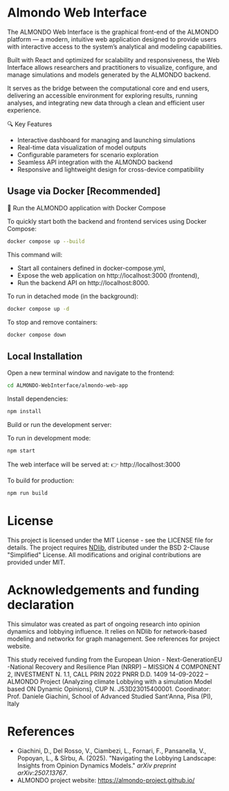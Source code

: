 # Almondo Web Interface

The ALMONDO Web Interface is the graphical front-end of the ALMONDO platform — a modern, intuitive web application designed to provide users with interactive access to the system’s analytical and modeling capabilities.

Built with React and optimized for scalability and responsiveness, the Web Interface allows researchers and practitioners to visualize, configure, and manage simulations and models generated by the ALMONDO backend.

It serves as the bridge between the computational core and end users, delivering an accessible environment for exploring results, running analyses, and integrating new data through a clean and efficient user experience.

🔍 Key Features

- Interactive dashboard for managing and launching simulations
- Real-time data visualization of model outputs
- Configurable parameters for scenario exploration
- Seamless API integration with the ALMONDO backend
- Responsive and lightweight design for cross-device compatibility

## Usage via Docker [Recommended]
🐳 Run the ALMONDO application with Docker Compose

To quickly start both the backend and frontend services using Docker Compose:
```bash
docker compose up --build
```

This command will:

- Start all containers defined in docker-compose.yml,
- Expose the web application on http://localhost:3000 (frontend),
- Run the backend API on http://localhost:8000.

To run in detached mode (in the background):
```bash
docker compose up -d
```

To stop and remove containers:
```bash
docker compose down
```
## Local Installation

Open a new terminal window and navigate to the frontend:
```bash
cd ALMONDO-WebInterface/almondo-web-app
```
Install dependencies:
```bash
npm install
```
Build or run the development server:

To run in development mode:
```bash
npm start
```
The web interface will be served at:
👉 http://localhost:3000

To build for production:
```bash
npm run build
```

# License
This project is licensed under the MIT License - see the LICENSE file for details.
The project requires [NDlib](https://github.com/GiulioRossetti/ndlib), distributed under the BSD 2-Clause "Simplified" License. All modifications and original contributions are provided under MIT.
 
# Acknowledgements and funding declaration
This simulator was created as part of ongoing research into opinion dynamics and lobbying influence. It relies on NDlib for network-based modeling and networkx for graph management. See references for project website.
 
This study received funding from the European Union - Next-GenerationEU -National Recovery and Resilience Plan (NRRP) – MISSION 4 COMPONENT 2, INVESTMENT N. 1.1, CALL PRIN 2022 PNRR D.D. 1409 14-09-2022 – ALMONDO Project (Analyzing climate Lobbying with a simulation Model based ON Dynamic Opinions), CUP N. J53D23015400001.
Coordinator: Prof. Daniele Giachini, School of Advanced Studied  Sant'Anna, Pisa (PI), Italy
 
# References
- Giachini, D., Del Rosso, V., Ciambezi, L., Fornari, F., Pansanella, V., Popoyan, L., & Sîrbu, A. (2025). "Navigating the Lobbying Landscape: Insights from Opinion Dynamics Models." *arXiv preprint arXiv:2507.13767*.
- ALMONDO project website: https://almondo-project.github.io/
